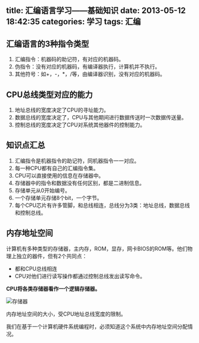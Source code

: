 title: 汇编语言学习——基础知识
date: 2013-05-12 18:42:35
categories: 学习
tags: 汇编
---

## 汇编语言的3种指令类型

1. 汇编指令：机器码的助记符，有对应的机器码。
2. 伪指令：没有对应的机器码，有编译器执行，计算机并不执行。
3. 其他符号：如+，-，*，/等，由编译器识别，没有对应的机器码。

<!--more-->

## CPU总线类型对应的能力

1. 地址总线的宽度决定了CPU的寻址能力。
2. 数据总线的宽度决定了，CPU与其他期间进行数据传送时一次数据传送量。
3. 控制总线的宽度决定了CPU对系统其他器件的控制能力。

## 知识点汇总

1. 汇编指令是机器指令的助记符，同机器指令一一对应。
2. 每一种CPU都有自己的汇编指令集。
3. CPU可以直接使用的信息在存储器中。
3. 存储器中的指令和数据没有任何区别，都是二进制信息。
4. 存储单元从0开始编号。
5. 一个存储单元存储8个bit，一个字节。
6. 每个CPU芯片有许多管脚，和总线相连，总线分为3类：地址总线，数据总线和控制总线。 

## 内存地址空间

计算机有多种类型的存储器，主内存，ROM，显存，网卡BIOS的ROM等。他们物理上独立的器件，但有2个共同点：

* 都和CPU总线相连
* CPU对他们进行读写操作都通过控制总线发出读写命令。

**CPU将各类存储器看作一个逻辑存储器。**

![存储器](/images/存储器.gif)

内存地址空间的大小，受CPU地址总线宽度的限制。

我们在基于一个计算机硬件系统编程时，必须知道这个系统中内存地址空间分配情况。